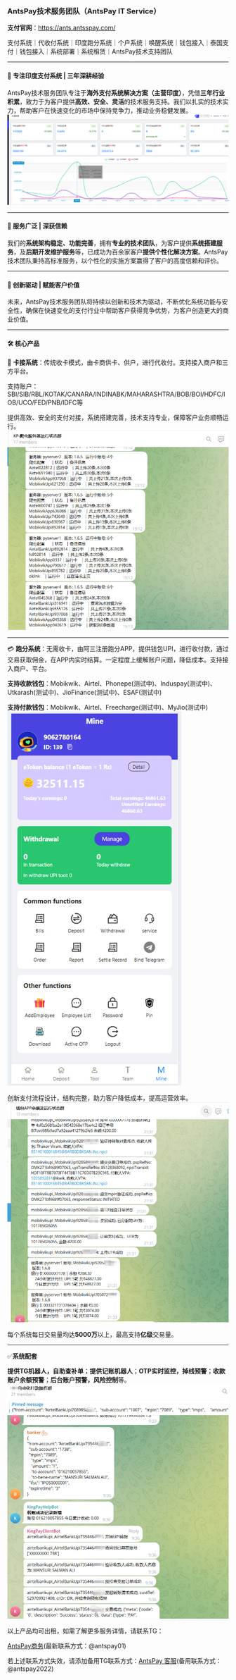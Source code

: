 ### **AntsPay技术服务团队（AntsPay IT Service）**

**支付官网**：https://ants.antsspay.com/

支付系统｜代收付系统｜印度跑分系统｜个户系统｜唤醒系统｜钱包接入｜泰国支付｜钱包接入｜系统部署｜系统租赁｜AntsPay技术支持团队
***

#### 📍 **专注印度支付系统 | 三年深耕经验**

AntsPay技术服务团队专注于**海外支付系统解决方案（主营印度）**，凭借**三年行业积累**，致力于为客户提供**高效、安全、灵活**的技术服务支持。我们以扎实的技术实力，帮助客户在快速变化的市场中保持竞争力，推动业务稳健发展。
![唤醒大盘示例](https://github.com/IsCulture2307/Payment/blob/main/%E5%94%A4%E9%86%92%E5%A4%A7%E7%9B%98%E7%A4%BA%E4%BE%8B.png)
***

#### 💼 **服务广泛 | 深获信赖**

我们的**系统架构稳定、功能完善**，拥有**专业的技术团队**，为客户提供**系统搭建服务**，及**后期开发维护服务**等，已成功为百余家客户**提供个性化解决方案**。AntsPay技术团队秉持高标准服务，以个性化的实施方案赢得了客户的高度信赖和评价。
***

#### 🚀 **创新驱动 | 赋能客户价值**

未来，AntsPay技术服务团队将持续以创新和技术为驱动，不断优化系统功能与安全性，确保在快速变化的支付行业中帮助客户获得竞争优势，为客户创造更大的商业价值。
***

#### 🛠️ **核心产品**

🔗 **卡接系统**：传统收卡模式，由卡商供卡、供户，进行代收付。支持接入商户和三方平台。

支持账户：SBI/SIB/RBL/KOTAK/CANARA/INDINABK/MAHARASHTRA/BOB/BOI/HDFC/IOB/UCO/FED/PNB/IDFC等

提供高效、安全的支付对接，系统搭建完善，技术支持专业，保障客户业务顺畅运行。
![钱包监控示例](https://github.com/IsCulture2307/Payment/blob/main/%E9%92%B1%E5%8C%85%E7%9B%91%E6%8E%A7%E7%A4%BA%E4%BE%8B%E5%9B%BE.jpg)

***
💳 **跑分系统**：无需收卡，由阿三注册跑分APP，提供钱包UPI，进行收付款，通过交易获取佣金，在APP内实时结算。一定程度上缓解账户问题，降低成本。支持接入商户、平台。

**支持收款钱包**：Mobikwik、Airtel、Phonepe(测试中)、Induspay(测试中)、Utkarash(测试中)、JioFinance(测试中)、ESAF(测试中)

**支持付款钱包**：Mobikwik、Airtel、Freecharge(测试中)、MyJio(测试中)
![跑分app示例](https://github.com/IsCulture2307/Payment/blob/main/%E8%B7%91%E5%88%86app%E7%A4%BA%E4%BE%8B1.jpg)

创新支付流程设计，结构完整，助力客户降低成本，提高运营效率。
![钱包余额及自动化代付示例](https://github.com/IsCulture2307/Payment/blob/main/%E9%92%B1%E5%8C%85%E4%BD%99%E9%A2%9D%E5%8F%8A%E8%87%AA%E5%8A%A8%E5%8C%96%E4%BB%A3%E4%BB%98%E7%A4%BA%E4%BE%8B.jpg)


每个系统每日交易量均达**5000万**以上，最高支持**亿级**交易量。


***
✅**系统配套**

**提供TG机器人，自助查补单**；**提供记账机器人**；**OTP实时监控，掉线预警**；**收款账户余额预警**；**后台账户预警，风险控制**等。
![TG自动化转账示例](https://github.com/IsCulture2307/Payment/blob/main/TG%E8%87%AA%E5%8A%A8%E5%8C%96%E8%BD%AC%E8%B4%A6%E7%A4%BA%E4%BE%8B.jpg)


以上产品均可出租，如需了解更多服务详情，请联系TG：

[AntsPay商务](https://t.me/antspay01)(最新联系方式：@antspay01)

若上述联系方式失效，请添加备用TG联系方式：[AntsPay 客服](https://t.me/upiwakeupsystemrent)(备用联系方式：@antspay2022)





